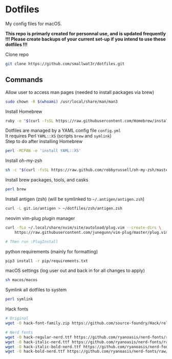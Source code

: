 # Dotfiles  

My config files for macOS.  

**This repo is primarly created for personnal use, and is updated frequently**  
**!!! Please create backups of your current set-up if you intend to use these dotfiles !!!**  

Clone repo
```sh
git clone https://github.com/smallwat3r/dotfiles.git
```

## Commands

Allow user to access man pages (needed to install packages via brew)
```sh
sudo chown -R $(whoami) /usr/local/share/man/man3
```

Install Homebrew
```sh
ruby -e "$(curl -fsSL https://raw.githubusercontent.com/Homebrew/install/master/install)"
```

Dotfiles are managed by a YAML config file `config.yml`  
It requires Perl `YAML::XS` (scripts `brew` and `symlink`)  
Step to do after installing Homebrew  
```sh
perl -MCPAN -e 'install YAML::XS'
```

Install oh-my-zsh
```sh
sh -c "$(curl -fsSL https://raw.github.com/robbyrussell/oh-my-zsh/master/tools/install.sh)"
```

Install brew packages, tools, and casks
```sh
perl brew
```

Install antigen (zsh) (will be symlinked to `~/.antigen/antigen.zsh`)
```sh
curl -L git.io/antigen > ~/dotfiles/zsh/antigen.zsh
```

neovim vim-plug plugin manager
```sh
curl -fLo ~/.local/share/nvim/site/autoload/plug.vim --create-dirs \
    https://raw.githubusercontent.com/junegunn/vim-plug/master/plug.vim

# Then run :PlugInstall
```

python requirements (mainly for formatting)
```sh
pip3 install -r pip/requirements.txt
```

macOS settings (log user out and back in for all changes to apply)
```sh
sh macos/macos
```

Symlink all dotfiles to system
```sh
perl symlink
```

Hack fonts
```sh
# Original
wget -O hack-font-family.zip https://github.com/source-foundry/Hack/releases/download/v3.003/Hack-v3.003-ttf.zip

# Nerd fonts
wget -O hack-regular-nerd.ttf https://github.com/ryanoasis/nerd-fonts/raw/master/patched-fonts/Hack/Regular/complete/Hack%20Regular%20Nerd%20Font%20Complete%20Mono.ttf
wget -O hack-italic-nerd.ttf https://github.com/ryanoasis/nerd-fonts/raw/master/patched-fonts/Hack/Italic/complete/Hack%20Italic%20Nerd%20Font%20Complete%20Mono.ttf
wget -O hack-italic-bold-nerd.ttf https://github.com/ryanoasis/nerd-fonts/raw/master/patched-fonts/Hack/BoldItalic/complete/Hack%20Bold%20Italic%20Nerd%20Font%20Complete%20Mono.ttf
wget -O hack-bold-nerd.ttf https://github.com/ryanoasis/nerd-fonts/raw/master/patched-fonts/Hack/Bold/complete/Hack%20Bold%20Nerd%20Font%20Complete%20Mono.ttf
```
